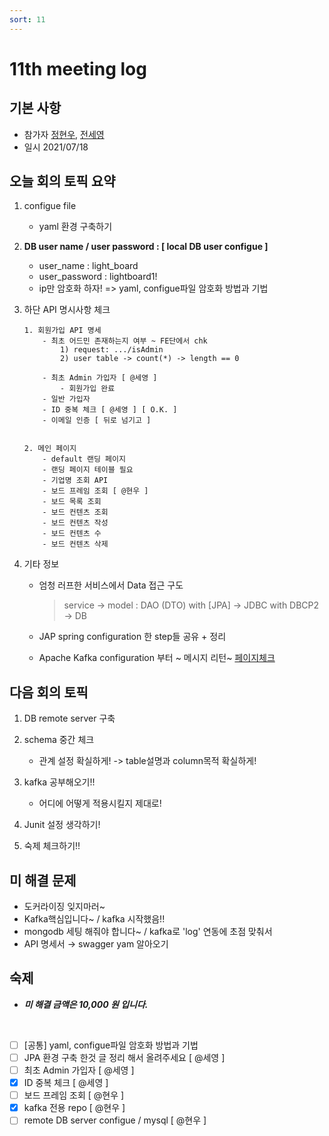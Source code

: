 ```yaml
---
sort: 11
---
```


# 11th meeting log

## 기본 사항
- 참가자 [정현우](https://github.com/Nuung), [전세영](https://github.com/SeyoungJeon)
- 일시 2021/07/18

## 오늘 회의 토픽 요약

1. configue file
    - yaml 환경 구축하기

2. **DB user name / user password : [ local DB user configue ]**
    - user_name : light_board
    - user_password : lightboard1!
    - ip만 암호화 하자! => yaml, configue파일 암호화 방법과 기법

3. 하단 API 명시사항 체크 
    ```
    1. 회원가입 API 명세
        - 최초 어드민 존재하는지 여부 ~ FE단에서 chk
            1) request: .../isAdmin 
            2) user table -> count(*) -> length == 0

        - 최초 Admin 가입자 [ @세영 ]
            - 회원가입 완료
        - 일반 가입자
        - ID 중복 체크 [ @세영 ] [ O.K. ]
        - 이메일 인증 [ 뒤로 넘기고 ]


    2. 메인 페이지
        - default 랜딩 페이지
        - 랜딩 페이지 테이블 필요
        - 기업명 조회 API
        - 보드 프레임 조회 [ @현우 ]
        - 보드 목록 조회
        - 보드 컨텐츠 조회
        - 보드 컨텐츠 작성
        - 보드 컨텐츠 수
        - 보드 컨텐츠 삭제
    ```

4. 기타 정보 
    - 엄청 러프한 서비스에서 Data 접근 구도
        > service -> model : DAO (DTO) with [JPA] -> JDBC with DBCP2 -> DB

    - JAP spring configuration 한 step들 공유 + 정리

    - Apache Kafka configuration 부터 ~ 메시지 리턴~ [페이지체크](https://velog.io/@qlgks1/1장.-카프카-알아보기와-설치)


## 다음 회의 토픽

1. DB remote server 구축

2. schema 중간 체크 
    - 관계 설정 확실하게! -> table설명과 column목적 확실하게!

3. kafka 공부해오기!! 
    - 어디에 어떻게 적용시킬지 제대로! 

4. Junit 설정 생각하기!

5. 숙제 체크하기!!

## 미 해결 문제

- 도커라이징 잊지마러~
- Kafka핵심입니다~ / kafka 시작했음!!
- mongodb 세팅 해줘야 합니다~ / kafka로 'log' 연동에 초점 맞춰서 
- API 명세서 → swagger yam 알아오기

## 숙제

- ***미 해결 금액은 10,000 원 입니다.*** 
<br/>

- [ ] [공통] yaml, configue파일 암호화 방법과 기법
- [ ] JPA 환경 구축 한것 글 정리 해서 올려주세요 [ @세영 ]
- [ ] 최초 Admin 가입자 [ @세영 ]
- [x] ID 중복 체크 [ @세영 ]
- [ ] 보드 프레임 조회 [ @현우 ]
- [x] kafka 전용 repo [ @현우 ]
- [ ] remote DB server configue / mysql [ @현우 ]
